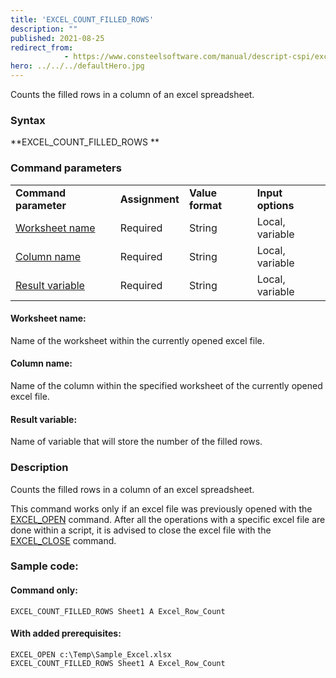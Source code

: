 ```yaml
---
title: 'EXCEL_COUNT_FILLED_ROWS'
description: ""
published: 2021-08-25
redirect_from: 
            - https://www.consteelsoftware.com/manual/descript-cspi/excel_count_filled_rows/
hero: ../../../defaultHero.jpg
---
```

<!-- wp:paragraph -->

Counts the filled rows in a column of an excel spreadsheet.

<!-- /wp:paragraph -->

<!-- wp:heading {"level":3} -->

### Syntax

<!-- /wp:heading -->

<!-- wp:paragraph -->

**EXCEL_COUNT_FILLED_ROWS **

<!-- /wp:paragraph -->

<!-- wp:heading {"level":3} -->

### Command parameters

<!-- /wp:heading -->

<!-- wp:table {"className":"is-style-stripes"} -->

|                                     |                |                  |                   |
| ----------------------------------- | -------------- | ---------------- | ----------------- |
| **Command parameter**               | **Assignment** | **Value format** | **Input options** |
| [Worksheet name](#Worksheet-name)   | Required       | String           | Local, variable   |
| [Column name](#Column-name)         | Required       | String           | Local, variable   |
| [Result variable](#Result-variable) | Required       | String           | Local, variable   |

<!-- /wp:table -->

<!-- wp:heading {"level":4} -->

#### Worksheet name:

<!-- /wp:heading -->

<!-- wp:paragraph -->

Name of the worksheet within the currently opened excel file.

<!-- /wp:paragraph -->

<!-- wp:heading {"level":4} -->

#### Column name:

<!-- /wp:heading -->

<!-- wp:paragraph -->

Name of the column within the specified worksheet of the currently opened excel file.

<!-- /wp:paragraph -->

<!-- wp:heading {"level":4} -->

#### Result variable:

<!-- /wp:heading -->

<!-- wp:paragraph -->

Name of variable that will store the number of the filled rows.

<!-- /wp:paragraph -->

<!-- wp:heading {"level":3} -->

### Description

<!-- /wp:heading -->

<!-- wp:paragraph -->

Counts the filled rows in a column of an excel spreadsheet.

<!-- /wp:paragraph -->

<!-- wp:paragraph -->

This command works only if an excel file was previously opened with the [EXCEL_OPEN](https://consteelsoftware.com/manual/descript-cspi/excel_open/) command. After all the operations with a specific excel file are done within a script, it is advised to close the excel file with the [EXCEL_CLOSE](https://consteelsoftware.com/manual/descript-cspi/excel_close/) command.

<!-- /wp:paragraph -->

<!-- wp:heading {"level":3} -->

### Sample code:

<!-- /wp:heading -->

<!-- wp:heading {"level":4} -->

#### Command only:

<!-- /wp:heading -->

<!-- wp:loos-hcb/code-block -->

```
EXCEL_COUNT_FILLED_ROWS Sheet1 A Excel_Row_Count
```

<!-- /wp:loos-hcb/code-block -->

<!-- wp:heading {"level":4} -->

#### With added prerequisites:

<!-- /wp:heading -->

<!-- wp:loos-hcb/code-block -->

```
EXCEL_OPEN c:\Temp\Sample_Excel.xlsx
EXCEL_COUNT_FILLED_ROWS Sheet1 A Excel_Row_Count
```

<!-- /wp:loos-hcb/code-block -->
